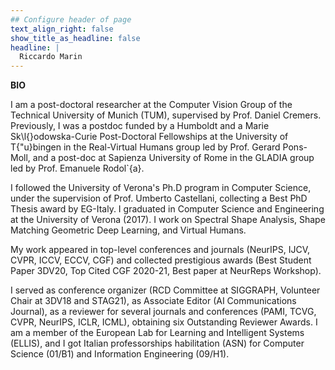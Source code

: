 ```yaml
---
## Configure header of page
text_align_right: false
show_title_as_headline: false
headline: |
  Riccardo Marin
---
```

**BIO**
<!-- this is a subheadline -->
I am a post-doctoral researcher at the Computer Vision Group of the Technical University of Munich (TUM), supervised by Prof. Daniel Cremers. Previously, I was a postdoc funded by a Humboldt and a Marie Sk\l{}odowska-Curie Post-Doctoral Fellowships at the University of T{\"u}bingen in the Real-Virtual Humans group led by Prof. Gerard Pons-Moll, and a post-doc at Sapienza University of Rome in the GLADIA group led by Prof. Emanuele Rodol\`{a}.

I followed the University of Verona's Ph.D program in Computer Science, under the supervision of Prof. Umberto Castellani, collecting a Best PhD Thesis award by EG-Italy. I graduated in Computer Science and Engineering at the University of Verona (2017). I work on Spectral Shape Analysis, Shape Matching Geometric Deep Learning, and Virtual Humans. 

My work appeared in top-level conferences and journals (NeurIPS, IJCV, CVPR, ICCV, ECCV, CGF) and collected prestigious awards (Best Student Paper 3DV20, Top Cited CGF 2020-21, Best paper at NeurReps Workshop).  

I served as conference organizer (RCD Committee at SIGGRAPH, Volunteer Chair at 3DV18 and STAG21), as Associate Editor (AI Communications Journal), as a reviewer for several journals and conferences (PAMI, TCVG, CVPR, NeurIPS, ICLR, ICML), obtaining six Outstanding Reviewer Awards.  I am a member of the European Lab for Learning and Intelligent Systems (ELLIS), and I got Italian professorships habilitation (ASN) for Computer Science (01/B1) and Information Engineering (09/H1).


